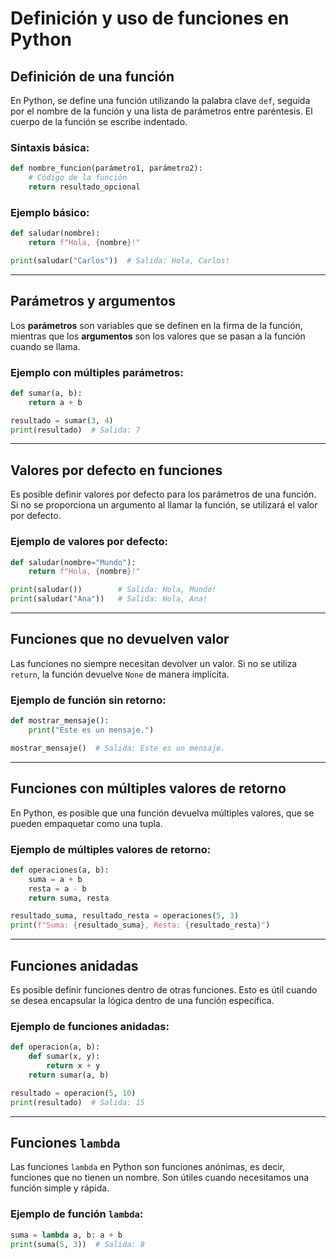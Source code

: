 # Definición y uso de funciones en Python

## Definición de una función

En Python, se define una función utilizando la palabra clave `def`, seguida por el nombre de la función y una lista de parámetros entre paréntesis. El cuerpo de la función se escribe indentado.

### Sintaxis básica:
```python
def nombre_funcion(parámetro1, parámetro2):
    # Código de la función
    return resultado_opcional
```

### Ejemplo básico:
```python
def saludar(nombre):
    return f"Hola, {nombre}!"

print(saludar("Carlos"))  # Salida: Hola, Carlos!
```

---

## Parámetros y argumentos

Los **parámetros** son variables que se definen en la firma de la función, mientras que los **argumentos** son los valores que se pasan a la función cuando se llama.

### Ejemplo con múltiples parámetros:
```python
def sumar(a, b):
    return a + b

resultado = sumar(3, 4)
print(resultado)  # Salida: 7
```

---

## Valores por defecto en funciones

Es posible definir valores por defecto para los parámetros de una función. Si no se proporciona un argumento al llamar la función, se utilizará el valor por defecto.

### Ejemplo de valores por defecto:
```python
def saludar(nombre="Mundo"):
    return f"Hola, {nombre}!"

print(saludar())        # Salida: Hola, Mundo!
print(saludar("Ana"))   # Salida: Hola, Ana!
```

---

## Funciones que no devuelven valor

Las funciones no siempre necesitan devolver un valor. Si no se utiliza `return`, la función devuelve `None` de manera implícita.

### Ejemplo de función sin retorno:
```python
def mostrar_mensaje():
    print("Este es un mensaje.")

mostrar_mensaje()  # Salida: Este es un mensaje.
```

---

## Funciones con múltiples valores de retorno

En Python, es posible que una función devuelva múltiples valores, que se pueden empaquetar como una tupla.

### Ejemplo de múltiples valores de retorno:
```python
def operaciones(a, b):
    suma = a + b
    resta = a - b
    return suma, resta

resultado_suma, resultado_resta = operaciones(5, 3)
print(f"Suma: {resultado_suma}, Resta: {resultado_resta}")
```

---

## Funciones anidadas

Es posible definir funciones dentro de otras funciones. Esto es útil cuando se desea encapsular la lógica dentro de una función específica.

### Ejemplo de funciones anidadas:
```python
def operacion(a, b):
    def sumar(x, y):
        return x + y
    return sumar(a, b)

resultado = operacion(5, 10)
print(resultado)  # Salida: 15
```

---

## Funciones `lambda`

Las funciones `lambda` en Python son funciones anónimas, es decir, funciones que no tienen un nombre. Son útiles cuando necesitamos una función simple y rápida.

### Ejemplo de función `lambda`:
```python
suma = lambda a, b: a + b
print(suma(5, 3))  # Salida: 8
```